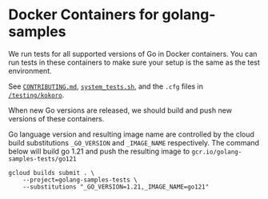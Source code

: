 # Docker Containers for golang-samples

We run tests for all supported versions of Go in Docker containers. You can run
tests in these containers to make sure your setup is the same as the test
environment.

See [`CONTRIBUTING.md`](/CONTRIBUTING.md),
[`system_tests.sh`](/testing/kokoro/system_tests.sh), and the `.cfg` files in
[`/testing/kokoro`](/testing/kokoro).

When new Go versions are released, we should build and push new versions of
these containers.

Go language version and resulting image name are controlled by the cloud build
substitutions `_GO_VERSION` and `_IMAGE_NAME` respectively. The command below
will build go 1.21 and push the resulting image to
`gcr.io/golang-samples-tests/go121`

```
gcloud builds submit . \
    --project=golang-samples-tests \
    --substitutions "_GO_VERSION=1.21,_IMAGE_NAME=go121"
```
